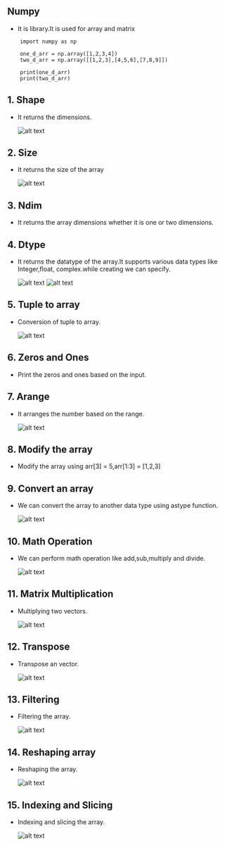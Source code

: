 ## Numpy

- It is library.It is used for array and matrix

```
    import numpy as np

    one_d_arr = np.array([1,2,3,4])
    two_d_arr = np.array([[1,2,3],[4,5,6],[7,8,9]])

    print(one_d_arr)
    print(two_d_arr)

```


## 1. Shape
- It returns the dimensions. 

    ![alt text](Images/numpy_shape.png)

## 2. Size
- It returns the size of the array

    ![alt text](Images/numpy_size.png)

## 3. Ndim
- It returns the array dimensions whether it is one or two dimensions.

## 4. Dtype
- It returns the datatype of the array.It supports various data types like Integer,float, complex.while creating we can specify.

    ![alt text](Images/numpy_dtype.png)
    ![alt text](Images/numpy_dtype1.png)

## 5. Tuple to array
- Conversion of tuple to array.

    ![alt text](Images/numpy_tuple.png)

## 6. Zeros and Ones
- Print the zeros and ones based on the input.

## 7. Arange
- It arranges the number based on the range.

    ![alt text](Images/numpy_Arrange.png)

## 8. Modify the array
- Modify the array using arr[3] = 5,arr[1:3] = [1,2,3]

## 9. Convert an array 
- We can convert the array to another data type using astype function.

    ![alt text](Images/numpy_datatypeConversion.png)

## 10. Math Operation
- We can perform math operation like add,sub,multiply and divide.

    ![alt text](Images/numpy_math.png)

## 11. Matrix Multiplication
- Multiplying two vectors.

    ![alt text](Images/numpy_matrixMult.png)

## 12. Transpose
- Transpose an vector.

    ![alt text](Images/numpy_transpose.png)

## 13. Filtering
- Filtering the array.

    ![alt text](Images/numpy_filtering.png)

## 14. Reshaping array
- Reshaping the array.

    ![alt text](Images/numpy_reshaping.png)

## 15. Indexing and Slicing
- Indexing and slicing the array.

    ![alt text](Images/Slicing.png)

